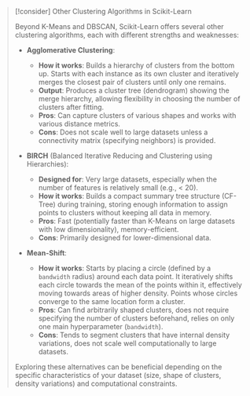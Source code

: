 > [!consider] Other Clustering Algorithms in Scikit-Learn
>
> Beyond K-Means and DBSCAN, Scikit-Learn offers several other clustering algorithms, each with different strengths and weaknesses:
>
> * **Agglomerative Clustering**:
>     * **How it works**: Builds a hierarchy of clusters from the bottom up. Starts with each instance as its own cluster and iteratively merges the closest pair of clusters until only one remains.
>     * **Output**: Produces a cluster tree (dendrogram) showing the merge hierarchy, allowing flexibility in choosing the number of clusters after fitting.
>     * **Pros**: Can capture clusters of various shapes and works with various distance metrics.
>     * **Cons**: Does not scale well to large datasets unless a connectivity matrix (specifying neighbors) is provided.
>
> * **BIRCH** (Balanced Iterative Reducing and Clustering using Hierarchies):
>     * **Designed for**: Very large datasets, especially when the number of features is relatively small (e.g., < 20).
>     * **How it works**: Builds a compact summary tree structure (CF-Tree) during training, storing enough information to assign points to clusters without keeping all data in memory.
>     * **Pros**: Fast (potentially faster than K-Means on large datasets with low dimensionality), memory-efficient.
>     * **Cons**: Primarily designed for lower-dimensional data.
>
> * **Mean-Shift**:
>     * **How it works**: Starts by placing a circle (defined by a `bandwidth` radius) around each data point. It iteratively shifts each circle towards the mean of the points within it, effectively moving towards areas of higher density. Points whose circles converge to the same location form a cluster.
>     * **Pros**: Can find arbitrarily shaped clusters, does not require specifying the number of clusters beforehand, relies on only one main hyperparameter (`bandwidth`).
>     * **Cons**: Tends to segment clusters that have internal density variations, does not scale well computationally to large datasets.
>
> Exploring these alternatives can be beneficial depending on the specific characteristics of your dataset (size, shape of clusters, density variations) and computational constraints.